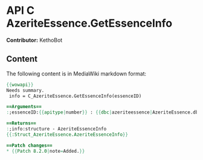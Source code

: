 # API C AzeriteEssence.GetEssenceInfo

**Contributor:** KethoBot

## Content

The following content is in MediaWiki markdown format:

```mediawiki
{{wowapi}}
Needs summary.
 info = C_AzeriteEssence.GetEssenceInfo(essenceID)

==Arguments==
:;essenceID:{{apitype|number}} : {{dbc|azeriteessence|AzeriteEssence.db2}}

==Returns==
:;info:structure - AzeriteEssenceInfo
{{:Struct_AzeriteEssence.AzeriteEssenceInfo}}

==Patch changes==
* {{Patch 8.2.0|note=Added.}}
```